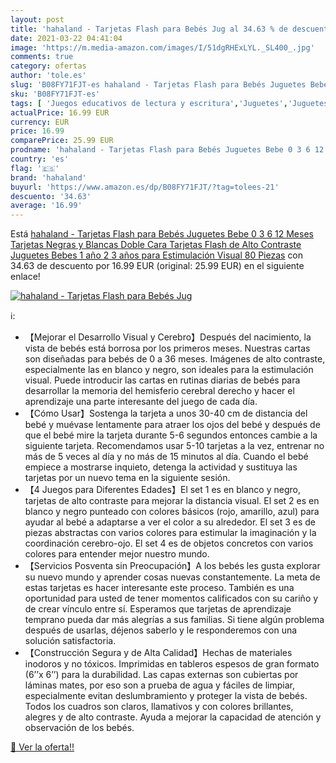 ```yaml
---
layout: post
title: 'hahaland - Tarjetas Flash para Bebés Jug al 34.63 % de descuento'
date: 2021-03-22 04:41:04
image: 'https://m.media-amazon.com/images/I/51dgRHExLYL._SL400_.jpg'
comments: true
category: ofertas
author: 'tole.es'
slug: 'B08FY71FJT-es hahaland - Tarjetas Flash para Bebés Juguetes Bebe 0 3 6...'
sku: 'B08FY71FJT-es'
tags: [ 'Juegos educativos de lectura y escritura','Juguetes','Juguetes educativos','Juguetes y juegos','bebe','bebés','hahaland', ]
actualPrice: 16.99 EUR
currency: EUR
price: 16.99
comparePrice: 25.99 EUR
prodname: 'hahaland - Tarjetas Flash para Bebés Juguetes Bebe 0 3 6 12 Meses  Tarjetas Negras y Blancas Doble Cara Tarjetas Flash de Alto Contraste Juguetes Bebes 1 año 2 3 años para Estimulación Visual  80 Piezas'
country: 'es'
flag: '🇪🇸'
brand: 'hahaland'
buyurl: 'https://www.amazon.es/dp/B08FY71FJT/?tag=tolees-21'
descuento: '34.63'
average: '16.99'
---
```


Está [hahaland - Tarjetas Flash para Bebés Juguetes Bebe 0 3 6 12 Meses  Tarjetas Negras y Blancas Doble Cara Tarjetas Flash de Alto Contraste Juguetes Bebes 1 año 2 3 años para Estimulación Visual  80 Piezas](https://www.amazon.es/dp/B08FY71FJT/?tag=tolees-21) con 34.63 de descuento por 16.99 EUR (original: 25.99 EUR) en el siguiente enlace!

[![hahaland - Tarjetas Flash para Bebés Jug](https://m.media-amazon.com/images/I/51dgRHExLYL._SL400_.jpg)](https://www.amazon.es/dp/B08FY71FJT/?tag=tolees-21)

ℹ️:

- 【Mejorar el Desarrollo Visual y Cerebro】Después del nacimiento, la vista de bebés está borrosa por los primeros meses. Nuestras cartas son diseñadas para bebés de 0 a 36 meses. Imágenes de alto contraste, especialmente las en blanco y negro, son ideales para la estimulación visual. Puede introducir las cartas en rutinas diarias de bebés para desarrollar la memoria del hemisferio cerebral derecho y hacer el aprendizaje una parte interesante del juego de cada día.
- 【Cómo Usar】Sostenga la tarjeta a unos 30-40 cm de distancia del bebé y muévase lentamente para atraer los ojos del bebé y después de que el bebé mire la tarjeta durante 5-6 segundos entonces cambie a la siguiente tarjeta. Recomendamos usar 5-10 tarjetas a la vez, entrenar no más de 5 veces al día y no más de 15 minutos al día. Cuando el bebé empiece a mostrarse inquieto, detenga la actividad y sustituya las tarjetas por un nuevo tema en la siguiente sesión.
- 【4 Juegos para Diferentes Edades】El set 1 es en blanco y negro, tarjetas de alto contraste para mejorar la distancia visual. El set 2 es en blanco y negro punteado con colores básicos (rojo, amarillo, azul) para ayudar al bebé a adaptarse a ver el color a su alrededor. El set 3 es de piezas abstractas con varios colores para estimular la imaginación y la coordinación cerebro-ojo. El set 4 es de objetos concretos con varios colores para entender mejor nuestro mundo.
- 【Servicios Posventa sin Preocupación】A los bebés les gusta explorar su nuevo mundo y aprender cosas nuevas constantemente. La meta de estas tarjetas es hacer interesante este proceso. También es una oportunidad para usted de tener momentos calificados con su cariño y de crear vínculo entre sí. Esperamos que tarjetas de aprendizaje temprano pueda dar más alegrías a sus familias. Si tiene algún problema después de usarlas, déjenos saberlo y le responderemos con una solución satisfactoria.
- 【Construcción Segura y de Alta Calidad】Hechas de materiales inodoros y no tóxicos. Imprimidas en tableros espesos de gran formato (6’’x 6’’) para la durabilidad. Las capas externas son cubiertas por láminas mates, por eso son a prueba de agua y fáciles de limpiar, especialmente evitan deslumbramiento y proteger la vista de bebés. Todos los cuadros son claros, llamativos y con colores brillantes, alegres y de alto contraste. Ayuda a mejorar la capacidad de atención y observación de los bebés.

[🛒 Ver la oferta!!](https://www.amazon.es/dp/B08FY71FJT/?tag=tolees-21)
